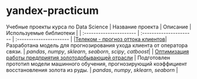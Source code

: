 # yandex-practicum
Учебные проекты курса по Data Science
| Название проекта | Описание | Используемые библиотеки | 
| :---------------------- | :---------------------- | :---------------------- |
|[Телеком - прогноз оттока клиентов](telecom)| Разработана модель для прогнозирования ухода клиента от оператора связи. | *pandas*, *numpy*, *sklearn*, *seaborn*, *scipy*, *catboost*|
| [Оптимизация работы предприятия золотодобывающей отрасли](gold_recovery) | Подготовлен прототип модели машинного обучения, прогнозирующий коэффициент восстановления золота из руды. | *pandas*, *numpy*, *sklearn*, *seaborn* |
